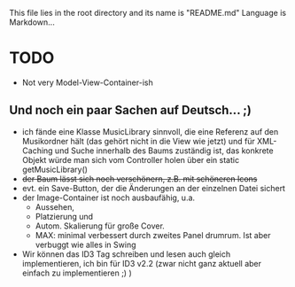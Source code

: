 This file lies in the root directory and its name is "README.md"
Language is Markdown...

# TODO

* Not very Model-View-Container-ish
  
## Und noch ein paar Sachen auf Deutsch... ;)
* ich fände eine Klasse MusicLibrary sinnvoll, die eine Referenz auf den Musikordner hält (das gehört nicht in die View wie jetzt) und für XML-Caching und Suche innerhalb des Baums zuständig ist, das konkrete Objekt würde man sich vom Controller holen über ein static getMusicLibrary()
* ~~der Baum lässt sich noch verschönern, z.B. mit schöneren Icons~~
* evt. ein Save-Button, der die Änderungen an der einzelnen Datei sichert
* der Image-Container ist noch ausbaufähig, u.a. 
  * Aussehen, 
  * Platzierung und 
  * Autom. Skalierung für große Cover.
  * MAX: minimal verbessert durch zweites Panel drumrum. Ist aber verbuggt wie alles in Swing
* Wir können das ID3 Tag schreiben und lesen auch gleich implementieren, ich bin für ID3 v2.2 (zwar nicht ganz aktuell aber einfach zu implementieren ;) )